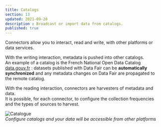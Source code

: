 ```yaml
---
title: Catalogs
section: 13
updated: 2021-09-20
description : Broadcast or import data from catalogs.
published: true
---
```

Connectors allow you to interact, read and write, with other platforms or data services.

With the writing interaction, metadata is pushed into other catalogs.  
An example of a catalog is the French National Open Data Catalog [data.gouv.fr](https://www.data.gouv.fr/fr/) : datasets published with Data Fair can be **automatically synchronized** and any metadata changes on Data Fair are propagated to the remote catalog.

With the reading interaction, connectors are harvesters of metadata and data.  
It is  possible, for each connector, to configure the collection frequencies and the types of sources to harvest.

![Catalogue](./images/user-guide-backoffice/catalogue-data-gouv.jpg)  
*Configure catalogs and your data will be accessible from other platforms*
